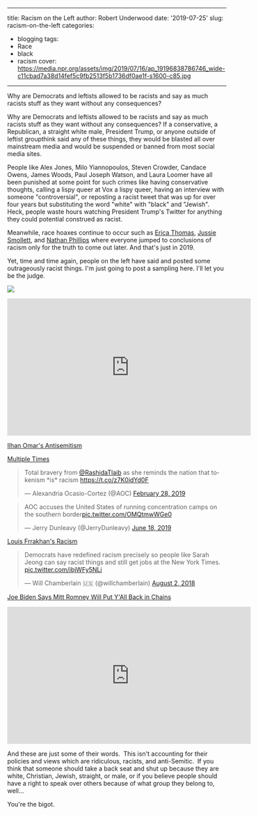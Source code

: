   ---
title: Racism on the Left
author: Robert Underwood
date: '2019-07-25'
slug: racism-on-the-left
categories:
  - blogging
tags:
  - Race
  - black
  - racism
cover: https://media.npr.org/assets/img/2019/07/16/ap_19196838786746_wide-c11cbad7a38d14fef5c9fb2513f5b1736df0ae1f-s1600-c85.jpg
---

Why are Democrats and leftists allowed to be racists and say as much racists stuff as they want without any consequences?

<!--more-->

Why are Democrats and leftists allowed to be racists and say as much racists stuff as they want without any consequences? If a conservative, a Republican, a straight white male, President Trump, or anyone outside of leftist groupthink said any of these things, they would be blasted all over mainstream media and would be suspended or banned from most social media sites.

People like Alex Jones, Milo Yiannopoulos, Steven Crowder, Candace Owens, James Woods, Paul Joseph Watson, and Laura Loomer have all been punished at some point for such crimes like having conservative thoughts, calling a lispy queer at Vox a lispy queer, having an interview with someone "controversial", or reposting a racist tweet that was up for over four years but substituting the word "white" with "black" and "Jewish". Heck, people waste hours watching President Trump's Twitter for anything they could potential construed as racist.

Meanwhile, race hoaxes continue to occur such as [Erica Thomas](https://reason.com/2019/07/22/erica-thomas-grocery-store-racism-hoax-media/), [Jussie Smollett](https://www.usatoday.com/story/news/nation/2019/02/23/jussie-smollett-alleged-hoax-security-cameras-police-osundairo-brothers-empire/2953688002/), and [Nathan Phillips](https://reason.com/2019/01/20/covington-catholic-nathan-phillips-video/) where everyone jumped to conclusions of racism only for the truth to come out later. And that's just in 2019.

Yet, time and time again, people on the left have said and posted some outrageously racist things. I'm just going to post a sampling here. I'll let you be the judge.

![](https://pbs.twimg.com/media/EAXX-PwVAAA-WfE?format=jpg&name=large)

<p align="center"><iframe width="560" height="315" src="https://www.youtube.com/embed/PUFJNI-A63A" frameborder="0" allow="accelerometer; autoplay; encrypted-media; gyroscope; picture-in-picture" allowfullscreen></iframe></p>


[Ilhan Omar's Antisemitism](https://www.thecut.com/2019/02/everything-to-know-about-ilhan-omars-israel-controversy.html)

[Multiple Times](https://nymag.com/intelligencer/2019/02/omar-israel-hawks-allegiance-foreign-country-anti-semitism.html)

<p align="center"><blockquote class="twitter-tweet" data-theme="dark"><p lang="en" dir="ltr">Total bravery from <a href="https://twitter.com/RashidaTlaib?ref_src=twsrc%5Etfw">@RashidaTlaib</a> as she reminds the nation that tokenism *is* racism <a href="https://t.co/z7K0idYd0F">https://t.co/z7K0idYd0F</a></p>&mdash; Alexandria Ocasio-Cortez (@AOC) <a href="https://twitter.com/AOC/status/1101223632360083456?ref_src=twsrc%5Etfw">February 28, 2019</a></blockquote> <script async src="https://platform.twitter.com/widgets.js" charset="utf-8"></script></p>


<p align="center"><blockquote class="twitter-tweet"><p lang="en" dir="ltr">AOC accuses the United States of running concentration camps on the southern border<a href="https://t.co/OMQtmwWGe0">pic.twitter.com/OMQtmwWGe0</a></p>&mdash; Jerry Dunleavy (@JerryDunleavy) <a href="https://twitter.com/JerryDunleavy/status/1140887540502843392?ref_src=twsrc%5Etfw">June 18, 2019</a></blockquote> <script async src="https://platform.twitter.com/widgets.js" charset="utf-8"></script></p>

[Louis Frrakhan's Racism](https://dailycaller.com/2018/01/26/louis-farrakhan-barack-obama-nation-of-islam/)


<blockquote class="twitter-tweet"><p lang="en" dir="ltr">Democrats have redefined racism precisely so people like Sarah Jeong can say racist things and still get jobs at the New York Times. <a href="https://t.co/ibjWFy5NLi">pic.twitter.com/ibjWFy5NLi</a></p>&mdash; Will Chamberlain  🇺🇸  (@willchamberlain) <a href="https://twitter.com/willchamberlain/status/1025018913116119040?ref_src=twsrc%5Etfw">August 2, 2018</a></blockquote> <script async src="https://platform.twitter.com/widgets.js" charset="utf-8"></script>

[Joe Biden Says Mitt Romney Will Put Y'All Back in Chains](https://www.washingtonpost.com/news/the-fix/wp/2012/08/14/biden-romneys-approach-to-financial-regulation-will-put-you-all-back-in-chains/?utm_term=.a3808f2225db)


<p align="center"><iframe width="560" height="315" src="https://www.youtube.com/embed/juQLifY4l_0" frameborder="0" allow="accelerometer; autoplay; encrypted-media; gyroscope; picture-in-picture" allowfullscreen></iframe></p>

And these are just some of their words.  This isn't accounting for their policies and views which are ridiculous, racists, and anti-Semitic.  If you think that someone should take a back seat and shut up because they are white, Christian, Jewish, straight, or male, or if you believe people should have a right to speak over others because of what group they belong to, well…

You're the bigot.

